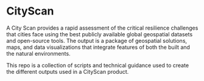 # CityScan

A City Scan provides a rapid assessment of the critical resilience challenges that cities face using the best publicly available global geospatial datasets and open-source tools. The output is a package of geospatial solutions, maps, and data visualizations that integrate features of both the built and the natural environments. 

This repo is a collection of scripts and technical guidance used to create the different outputs used in a CityScan product.




